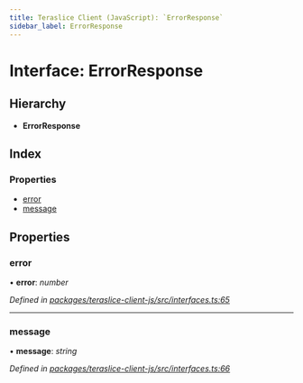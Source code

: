 ```yaml
---
title: Teraslice Client (JavaScript): `ErrorResponse`
sidebar_label: ErrorResponse
---
```


# Interface: ErrorResponse

## Hierarchy

* **ErrorResponse**

## Index

### Properties

* [error](errorresponse.md#error)
* [message](errorresponse.md#message)

## Properties

###  error

• **error**: *number*

*Defined in [packages/teraslice-client-js/src/interfaces.ts:65](https://github.com/terascope/teraslice/blob/653cf7530/packages/teraslice-client-js/src/interfaces.ts#L65)*

___

###  message

• **message**: *string*

*Defined in [packages/teraslice-client-js/src/interfaces.ts:66](https://github.com/terascope/teraslice/blob/653cf7530/packages/teraslice-client-js/src/interfaces.ts#L66)*
